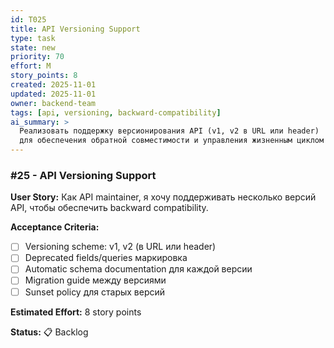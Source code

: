 ```yaml
---
id: T025
title: API Versioning Support
type: task
state: new
priority: 70
effort: M
story_points: 8
created: 2025-11-01
updated: 2025-11-01
owner: backend-team
tags: [api, versioning, backward-compatibility]
ai_summary: >
  Реализовать поддержку версионирования API (v1, v2 в URL или header)
  для обеспечения обратной совместимости и управления жизненным циклом API.
---
```


### #25 - API Versioning Support

**User Story:**
Как API maintainer, я хочу поддерживать несколько версий API, чтобы обеспечить backward compatibility.

**Acceptance Criteria:**
- [ ] Versioning scheme: v1, v2 (в URL или header)
- [ ] Deprecated fields/queries маркировка
- [ ] Automatic schema documentation для каждой версии
- [ ] Migration guide между версиями
- [ ] Sunset policy для старых версий

**Estimated Effort:** 8 story points

**Status:** 📋 Backlog